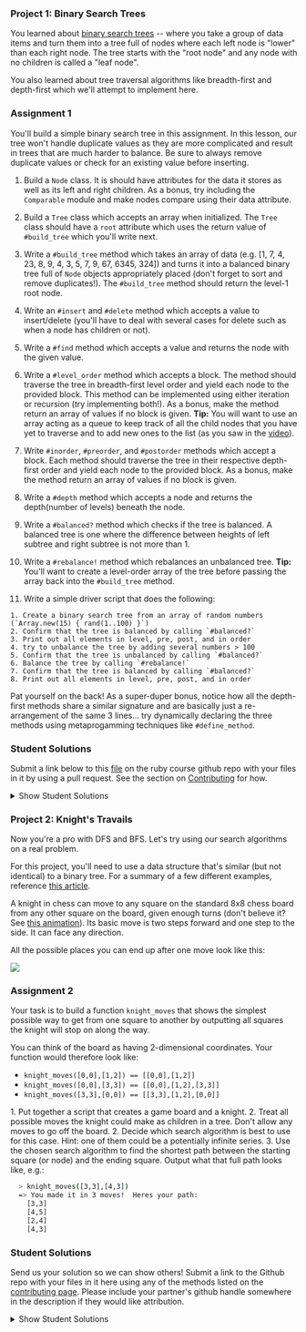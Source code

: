 ### Project 1: Binary Search Trees

You learned about [binary search trees](http://en.wikipedia.org/wiki/Binary_search_tree) -- where you take a group of data items and turn them into a tree full of nodes where each left node is "lower" than each right node.  The tree starts with the "root node" and any node with no children is called a "leaf node".

You also learned about tree traversal algorithms like breadth-first and depth-first which we'll attempt to implement here.

### Assignment 1
You'll build a simple binary search tree in this assignment. In this lesson, our tree won't handle duplicate values as they are more complicated and result in trees that are much harder to balance. Be sure to always remove duplicate values or check for an existing value before inserting.

<div class="lesson-content__panel" markdown="1">

  1. Build a `Node` class.  It is should have attributes for the data it stores as well as its left and right children. As a bonus, try including the `Comparable` module and make nodes compare using their data attribute.

  2. Build a `Tree` class which accepts an array when initialized. The `Tree` class should have a `root` attribute which uses the return value of `#build_tree` which you'll write next.

  3. Write a `#build_tree` method which takes an array of data (e.g. [1, 7, 4, 23, 8, 9, 4, 3, 5, 7, 9, 67, 6345, 324]) and turns it into a balanced binary tree full of `Node` objects appropriately placed (don't forget to sort and remove duplicates!). The `#build_tree` method should return the level-1 root node.

  3. Write an `#insert` and `#delete` method which accepts a value to insert/delete (you'll have to deal with several cases for delete such as when a node has children or not).

  4. Write a `#find` method which accepts a value and returns the node with the given value.

  5. Write a `#level_order` method which accepts a block. The method should traverse the tree in breadth-first level order and yield each node to the provided block. This method can be implemented using either iteration or recursion (try implementing both!). As a bonus, make the method return an array of values if no block is given.
  **Tip:** You will want to use an array acting as a queue to keep track of all the child nodes that you have yet to traverse and to add new ones to the list (as you saw in the [video](https://youtu.be/9RHO6jU--GU)).

  6. Write `#inorder`, `#preorder`, and `#postorder` methods which accept a block. Each method should traverse the tree in their respective depth-first order and yield each node to the provided block. As a bonus, make the method return an array of values if no block is given.

  7. Write a `#depth` method which accepts a node and returns the depth(number of levels) beneath the node.

  8. Write a `#balanced?` method which checks if the tree is balanced. A balanced tree is one where the difference between heights of left subtree and right subtree is not more than 1.

  9. Write a `#rebalance!` method which rebalances an unbalanced tree.
  **Tip:** You'll want to create a level-order array of the tree before passing the array back into the `#build_tree` method.

  10. Write a simple driver script that does the following:

    1. Create a binary search tree from an array of random numbers (`Array.new(15) { rand(1..100) }`)
    2. Confirm that the tree is balanced by calling `#balanced?`
    3. Print out all elements in level, pre, post, and in order
    4. try to unbalance the tree by adding several numbers > 100
    5. Confirm that the tree is unbalanced by calling `#balanced?`
    6. Balance the tree by calling `#rebalance!`
    7. Confirm that the tree is balanced by calling `#balanced?`
    8. Print out all elements in level, pre, post, and in order

Pat yourself on the back! As a super-duper bonus, notice how all the depth-first methods share a similar signature and are basically just a re-arrangement of the same 3 lines... try dynamically declaring the three methods using metaprogamming techniques like `#define_method`.
</div>

### Student Solutions
Submit a link below to this [file](https://github.com/TheOdinProject/curriculum/blob/master/ruby_programming/computer_science/project_data_structures_algorithms.md) on the ruby course github repo with your files in it by using a pull request. See the section on [Contributing](http://github.com/TheOdinProject/curriculum/blob/master/contributing.md) for how.

<details markdown="block">
  <summary> Show Student Solutions </summary>
    
* Add your solution below this line!
* [Billy's Solution](https://github.com/bcoffin9/project_binary_search_trees)
* [Bradley's Solution with Extra Credit](https://github.com/spaceincase/odin-project-exercises/tree/master/binary_search_trees)
* [Run After's Solution](https://github.com/run-after/data_structures-algorithms/blob/master/binary_search_tree.rb)
* [Sher's Solution](https://github.com/sher-s7/binary_search_tree)
* [Nasser Abachi's Solution](https://github.com/abachi/theodinproject/tree/master/building-projects/binary_search_trees)
* [Robin's Solution](https://github.com/CoolGlasses/data_structures_algorithms)
* [Nikolas Broman's Solution](https://github.com/nikolasbroman/binary_search_tree)
* [Ian's Solution](https://github.com/IanMKesler/binary_tree)
* [Andrija Jelenkovic's Solution](https://github.com/Amdrija/ruby-practice)
* [Chris' Solution](https://github.com/CSalois114/project_searching_binary_trees/blob/master/searching_binary_trees.rb)
* [Jose Salvador's Solution](https://github.com/Jsalvadorpp/Ruby-Data-Structures/blob/master/binaryTree.rb)
* [Alain Suarez's Solution](https://gitlab.com/asuar/ruby-binary-search-tree)
* [Jay Burbyga's Solution](https://github.com/Jaybur1/ruby_exercises/blob/master/binary_search/binary_search.rb)
* [BShowen's Solution](https://github.com/BShowen/Linked_list_in_Ruby)
* [George Zhu's Solution](https://github.com/georgezhu11/binary_tree/blob/master/binary_tree.rb)
* [Arilson Souza Solution](https://github.com/arilsonsouza/the_odin_project/blob/master/ruby/project_data_structures_and_algorithms/binary_tree.rb)
* [Vollantre's Solution](https://github.com/vollantre/binary_tree/blob/master/binary_tree.rb)
* [Braxton Lemmon's Solution](https://github.com/braxtonlemmon/binary_trees)
* [Kevin Vuong's Solution](https://github.com/fffear/binary_search_tree)
* [Rudi Boshoff's solution](https://github.com/RudiBoshoff/binary-search-tree/blob/master/binary_tree.rb)
* [Learnsometing's Solution](https://github.com/learnsometing/TOP-ruby-projects/tree/master/computer-science/binary-tree)
* [Chris Wegscheid's solution](https://github.com/cwegscheid08/binary_trees)
* [Simon Tharby's solution](https://github.com/jinjagit/binary_tree)
* [Smetanca52's Solution](https://github.com/Smetanca52/ruby_exercices/blob/master/searching_binary_trees.rb)
* [Mohamed Elattar's Solution](https://github.com/mohamed-elattar/odin-project-data-structures-and-algorithms/blob/master/bst.rb)
* [prw001's Solution](https://github.com/prw001/binary_tree_dfs_bfs)
* [Max Garber's Solution](https://github.com/bubblebooy/miscellaneous-exercises/blob/master/Binary%20Tree.rb)
* [Malaika (Mic) Solution](https://github.com/malaikaMI/Data_structure/blob/master/binary_tree.rb)
* [Nathan Sherburne' Solution](https://github.com/nathansherburne/ruby_practice/tree/master/data_structures/binary_search_tree)
* [Btreims' Solution](https://github.com/btreim/ruby/blob/master/binary_trees.rb)
* [Samuel Masters' Solution](https://github.com/redeyetuning/rb_binary_tree)
* [Demo318's solution](https://github.com/Demo318/ruby_data_structures_and_algorithms/blob/master/searching_binary_trees/binary_tree.rb)
* [0zra's solution](https://github.com/0zra/btree)
* [mtizim's solution](https://github.com/mtizim/odin_projects/blob/master/ruby/binarysearch.rb)
* [Ben Deltenre's solution](https://github.com/benjdelt/binary_search_trees)
* [Isil Donmez's solution](https://github.com/isildonmez/data_structures_and_algorithms/tree/master/searching_binary_trees)
* [Bruno Parga's solution](https://github.com/brunoparga/odinproject/blob/master/Ruby/bst.rb)
* [Jmooree30's solution](https://github.com/jmooree30/Data-structures-and-algorithms-.git)
* [Andrew's solution](https://github.com/andrewr224/Data-Structures)
* [Jonathan Yiv's solution](https://github.com/JonathanYiv/binary_tree)
* [justinckim3's solution](https://github.com/justinckim3/searching_binary_trees/blob/master/searching_binary_trees.rb)
* [Kasey Z'S solution](https://github.com/kasey-z/TOP-solutions/blob/master/data%20_structures_and_algorithms/searching_binary_trees/searching_binary_trees.rb)
* [SadieD'S solution](https://github.com/SadieD/data_structures_and_algorithms/blob/master/binary_tree.rb)
* [Clayton Sweetens Solution](https://github.com/cjsweeten101/OdinProjects/tree/master/binary_tree)
* [thisisned's solution](https://github.com/thisisned/binary_search_tree/blob/master/binary_search_tree.rb)
* [Ovsjah Schweinefresser's solution](https://github.com/Ovsjah/basic_data_structures_and_algorithms/blob/master/binary_tree.rb)
* [holdercp's solution](https://github.com/holdercp/searching_binary_trees)
* [jfonz412's solution](https://github.com/jfonz412/computer_science/blob/master/binary_search_tree.rb)
* [xavier solution](https://github.com/nxdf2015/odin-basic-data-structures/blob/master/searching-tree/tree.rb)
* [mindovermiles262's Solution](https://github.com/mindovermiles262/algorithms)
* [Oleh Sliusar's solution](https://github.com/OlehSliusar/binary_tree)
* [theghall's solution](https://github.com/theghall/binary-trees)
* [Nikolay Dyulgerov's solution](https://github.com/NicolayD/ruby-data-structures/blob/master/binary_tree.rb)
* [Raiko's Solution](https://github.com/Cypher0/data_structures_algorithms/tree/master/lib)
* [yilmazgunalp's solution](https://github.com/yilmazgunalp/binarytrees)
* [Ayushka's solution](https://github.com/ayushkamadji/binary_tree_ruby/blob/master/BST.rb)
* [Nicolas Amaya's solution](https://github.com/nicoasp/TOP---Ruby-Data-Structures)
* [nmac's solution](https://github.com/nmacawile/BinaryTrees/blob/master/binarytrees.rb)
* [John Phelps's Solution](https://github.com/jphelps413/odin-ruby/blob/master/data-structures/binary_tree.rb)
* [Jib's Solution](https://github.com/NuclearMachine/OdinTasks/tree/master/Searching_BinaryTrees)
* [Stefan P's solution](https://github.com/spavikevik/bst)
* [Donald's solution](https://github.com/donaldali/odin-ruby/tree/master/project_data_structs_alg/bst)
* [Mazin's solution](https://github.com/muzfuz/CodeLessons/blob/master/binary_search/binary_search.rb)
* [Marina Sergeyeva's solution](https://github.com/imousterian/OdinProject/blob/master/Project2_7_Ruby_DataStructures/binarytree.rb)
* [Tommy Noe's solution](https://github.com/thomasjnoe/bst-practice)
* [Michael Alexander's solution](https://github.com/betweenparentheses/project_data_structures/blob/master/binarytree.rb)
* [Sahil Agarwal's solution](https://github.com/sahilda/the_odin_project/tree/master/data-structures-and-algorithms)
* [Aleksandar's solution](https://github.com/rodic/Odin-Ruby-Projects/blob/master/Projects:%20Basic%20Data%20Structures%20and%20Algorithms/lib/btree.rb)
* [John Quarles' solution](https://github.com/johnwquarles/Ruby-binary-trees-knights-travails/blob/master/binary_tree.rb)
* [Kate McFaul's solution](https://github.com/craftykate/odin-project/blob/master/Chapter_03-Advanced_Ruby/data_structures_and_algorithms/binary_search_tree.rb)
* [Artur Janik's solution](https://github.com/ArturJanik/TOPRuby/blob/master/Project7/BinTree/p1-tree.rb)
* [Jason Matthews' solution](https://github.com/fo0man/project_data_structures/blob/master/BinaryTree.rb)
* [Dominik Stodolny's solution](https://github.com/dstodolny/binary_tree/blob/master/binary_tree.rb)
* [Lara Finnegan's solution](https://github.com/lcf0285/algorithms/blob/master/binary_tree.rb)
* [Frank Peelen's solution](https://github.com/FrankPeelen/Data-Structures-and-Algorithms/blob/master/binary_search_tree.rb)
* [Brann James' solution](https://github.com/brannj/The_Odin_Project/blob/master/basic_data_structs/binary_trees.rb)
* [ll14m4n's solution](https://github.com/ll14m4n/the-odin-project/tree/master/3_Ruby_btree-search)
* [AtActionPark's solution](https://github.com/AtActionPark/odin_basic_data_structure/tree/master/lib)
* [Matias Pan's solution](https://github.com/kriox26/odin_ruby/tree/master/project_data_structures/bst)
* [Alex Chen's solution](https://github.com/Chenzilla/data_structure_practice)
* [Mark Viola's solution](https://github.com/markviola/the-odin-project/tree/master/12-data-structures-and-algorithms/1%20-%20Searching%20Binary%20Trees)
* [Xavier Reid's solution](https://github.com/xreid/data_structures_algorithms/tree/master/binary_tree)
* [Dan Hoying's solution](https://github.com/danhoying/basic_data_structures_and_algorithms/blob/master/searching_binary_trees.rb)
* [PiotrAleksander's solution](https://github.com/PiotrAleksander/Ruby/blob/master/drzewo_binarne.rb)
* [Florian Mainguy's solution](https://github.com/florianmainguy/theodinproject/blob/master/ruby/basic-data-structures-and-algorithms/searching_binary_tree.rb)
* [Sander Schepens's solution](https://github.com/schepens83/theodinproject.com/blob/master/ruby/project12--searching-binary-trees/searching_binary_trees.rb)
* [Noah Prescott's solution](https://github.com/npresco/top/blob/master/basic_data_structures_and_algorithms/binary_search.rb)
* [poctek's solution](https://github.com/poctek/The_Odin_Project/blob/master/Learning/CS/Algorithms/binary_tree.rb)
* [Aviv Levinsky's solution](https://github.com/pugsiman/Ruby_challenges_and_algorithms/blob/master/Searching_Binary_Trees/sbt.rb)
* [Giorgos's solution](https://github.com/vinPopulaire/search_binary_trees)
* [Andrew Park's solution](https://github.com/akpark93/the_odin_project/tree/master/ruby_programming_projects/Data%20Structures)
* [Scott Bobbitt's solution](https://github.com/sco-bo/binary_search_tree)
* [srashidi's solution](https://github.com/srashidi/Data_Structures/blob/master/Node/node.rb)
* [cdouglass's solution](https://github.com/cdouglass/odin-project-exercises/tree/master/ruby/data-structures-and-algorithms/binary_search_trees)
* [James Brooks's solution](https://github.com/jhbrooks/binary-search-tree)
* [Panashe Fundira's solution](https://github.com/munyari/odin/blob/master/learn-ruby/bfs_dfs/Node.rb)
* [Matt Velez's solution](https://github.com/Timecrash/ruby-projects/blob/master/data-structures/binary_tree.rb)
* [Luke Walker's solution](https://github.com/ubershibs/ruby-programming/blob/master/algorithms/binary_search.rb)
* [Miguel Herrera's solution](https://github.com/migueloherrera/projects/blob/master/binary_trees.rb)
* [Max Gallant's solution](https://github.com/mcgalcode/Ruby/tree/master/DataStructures)
* [Ricardo Villegas' solution](https://github.com/claricardo/RubyBuildingBlocks/blob/master/algorithms/binary_search_tree.rb)
* [Jack Wilde's solution](https://github.com/WildeRunner/data_structures_projects)
* [djhart's solution](https://github.com/djhart/binary_search)
* [Fabricio Carrara's solution](https://github.com/fcarrara/ruby_data_structures/blob/master/binary_search_tree.rb)
* [DV's solution](https://github.com/dvislearning/binary_search_tree/blob/master/bst.rb)
* [Earth35's solution](https://github.com/Earth35/binary_tree_search)
* [Stefan (Cyprium)'s solution](https://github.com/dev-cyprium/DataStructures-In-Ruby)
* [Shala Qweghen's solution](https://github.com/ShalaQweghen/basic_data_structure/blob/master/binary_trees.rb)
* [John Connor's solution](https://github.com/jacgitcz/binary_tree)
* [Jean Merlet's solution](https://github.com/jeanmerlet/ruby_misc/blob/master/data_structures/binary_tree.rb)
* [Austin Mason's solution](https://github.com/CouchofTomato/algorithm/blob/master/binary_search_tree.rb)
* [Loris Aranda's solution](https://github.com/LorisProg/ruby-binary_search_tree-knight_travails/blob/master/binary_search_tree.rb)
* [Joanna Takesian's solution](https://github.com/joannatakesian/data-structures/blob/master/binary-tree/binary-tree.rb)
* [Francisco Carlos's solution](https://github.com/fcarlosdev/the_odin_project/tree/master/data_structures/binary_search_tree)
* [at0micred's solution](https://github.com/at0micr3d/data_structure)
* [Clint's solution](https://github.com/tholymap/OdinDataStructures/blob/master/bin_tree.rb)
* [Dylan's solution](https://github.com/resputin/the_odin_project/blob/master/Ruby/data_structures/bintree2.rb)
* [Leonard Soai-Van's solution](https://github.com/leosoaivan/TOP_compsci/blob/master/binary_tree.rb)
* [Dom Goj's solution](https://github.com/booyakuhhsha/linkedLists/commit/a3928f9747d422a49801e27e6d88b0cfc3fb3324)
* [Jerry Gao's solution](https://github.com/blackwright/odin/tree/master/ruby_binary_tree)
* [Sophia Wu's solution](https://github.com/SophiaLWu/project-basic-data-structs-and-algorithms/blob/master/binary_tree.rb)
* [Anthony Vumbaca's solution](https://github.com/tvumbaca/basic_data_structures/blob/master/binary_tree.rb)
* [Braydon Pacheco's solution](https://github.com/pacheeko/data_structures/blob/master/bst.rb)
* [Simon's solution](https://github.com/SimonSomlai/Odin/blob/master/Ruby/data_tree.rb)
* [Kyle Thomson's solution](https://github.com/idynkydnk/binary_trees)
* [Zach Beaird's solution](https://github.com/zbbeaird89/Basic-Data-Structures-and-Algorithms/blob/master/binary_tree.rb)
* [Daniel Varcas's solution](https://github.com/d-zer0/binary_search_trees/blob/master/binary_search_trees.rb)
* [Luján Fernaud's solution](https://github.com/lujanfernaud/ruby-binary-search-tree)
* [Cody Buffaloe's solution](https://github.com/CodyLBuffaloe/Data_Structures)
* [Jason Dancocks's solution](https://github.com/JasonDancocks/Ruby/blob/master/binarysearchtree/binarysearchtree.rb)
* [Jamesredux's solution](https://github.com/Jamesredux/binary_tree)
* [Oliver Curting's solution - with one-line dfs_rec](https://github.com/Curting/searching_binary_trees/blob/master/searching_binary_trees.rb)
* [HSaad's solution](https://github.com/HSaad/data-structure-algorithms/blob/master/binary_tree.rb)
* [Punnadittr's solution](https://github.com/punnadittr/binary_tree/blob/master/binary_tree.rb)
* [Areeba's solution](https://github.com/AREEBAISHTIAQ/binary-tree/blob/master/node.rb)
* [Alex's solution](https://github.com/alexcorremans/binary_search_tree)
* [Tommy's solution](https://github.com/hoangtommy/dataStructures-Algorithms)
* [Emil Dimitrov's solution](https://github.com/imemdm/searching-binary-trees)
* [Leila Alderman's solution](https://github.com/leila-alderman/binary-tree)
* [Martyn Jones' solution](https://github.com/martynj2001/binarytree)
* [Mojotron's solution](https://github.com/mojotron/binary-search-tree)
* [vanny96's Solution](https://github.com/vanny96/binary-trees)
* [Vitaly Osipov's Solution](https://github.com/vi7ali/ruby-practice/blob/master/binary-tree/binary_tree.rb)
* [JamCry's Solution](https://github.com/jamcry/ruby-advanced-exercises/blob/master/binary_search_tree.rb)
* [Rey van den Berg's Solution](https://github.com/Rey810/Data-Structures-and-Algorithms)
* [Alex Krewson's Solution](https://github.com/alexkrewson/data_structures_and_algorithms)
* [Robert Dunbar's Solution](https://github.com/RobertDunbar/ruby-binary-trees)
* [Ben Fowler's Solution](https://github.com/benfowler04/ruby-cs/blob/master/binary_tree.rb)
* [Sergej Jurchenko's Solution](https://github.com/Sergyurch/BinaryTree/blob/master/BinaryTree.rb)
* [Brett Bonnet's Solution](https://github.com/Brett-Bonnet/binary-search-tree)
* [Drew Goddyn's Solution](https://github.com/Drew-Goddyn/binary_search_tree)
* [Toberoni's Solution](https://github.com/toberoni/the_odin_project/tree/master/ruby_programming/binary_search_tree)
* [Bendee's Solution](https://github.com/bendee48/Data-Structures)
* [Jay Conner's Solution](https://github.com/cleve703/data_structures_algorithms/binary_search_tree.rb)
* [guacamobley's Solution](https://github.com/guacamobley/data-structures-and-algorithms/blob/master/binary-search-tree.rb)
* [Robert Suazo's Solution](https://github.com/rsuazo/binary_search_tree/blob/master/binary_search_tree.rb)
</details>

### Project 2: Knight's Travails

Now you're a pro with DFS and BFS.  Let's try using our search algorithms on a real problem.

For this project, you'll need to use a data structure that's similar (but not identical) to a binary tree. For a summary of a few different examples, reference [this article](https://www.khanacademy.org/computing/computer-science/algorithms/graph-representation/a/describing-graphs).

A knight in chess can move to any square on the standard 8x8 chess board from any other square on the board, given enough turns (don't believe it?  See [this animation](https://upload.wikimedia.org/wikipedia/commons/thumb/d/da/Knight%27s_tour_anim_2.gif/250px-Knight%27s_tour_anim_2.gif)).  Its basic move is two steps forward and one step to the side.  It can face any direction.

All the possible places you can end up after one move look like this:

<img src="https://i.imgur.com/mHQqH08.gif">

### Assignment 2
Your task is to build a function `knight_moves` that shows the simplest possible way to get from one square to another by outputting all squares the knight will stop on along the way.

You can think of the board as having 2-dimensional coordinates.  Your function would therefore look like:

  * `knight_moves([0,0],[1,2]) == [[0,0],[1,2]]`
  * `knight_moves([0,0],[3,3]) == [[0,0],[1,2],[3,3]]`
  * `knight_moves([3,3],[0,0]) == [[3,3],[1,2],[0,0]]`

<div class="lesson-content__panel" markdown="1">
1. Put together a script that creates a game board and a knight.
2. Treat all possible moves the knight could make as children in a tree.  Don't allow any moves to go off the board.
2. Decide which search algorithm is best to use for this case.  Hint: one of them could be a potentially infinite series.
3. Use the chosen search algorithm to find the shortest path between the starting square (or node) and the ending square.  Output what that full path looks like, e.g.:

~~~bash
  > knight_moves([3,3],[4,3])
  => You made it in 3 moves!  Heres your path:
    [3,3]
    [4,5]
    [2,4]
    [4,3]
~~~
</div>

### Student Solutions
Send us your solution so we can show others! Submit a link to the Github repo with your files in it here using any of the methods listed on the [contributing page](http://github.com/TheOdinProject/curriculum/blob/master/contributing.md).  Please include your partner's github handle somewhere in the description if they would like attribution.

<details markdown="block">
  <summary> Show Student Solutions </summary>
    
* Add your solution below this line!
* [Billy's Solution](https://github.com/bcoffin9/project_springer_travails)
* [proto-dylan's Solution](https://github.com/proto-dylan/knight_moves/blob/master/knight_moves.rb)
* [fossegrim's Solution](https://github.com/olav35/data-structures-and-algorithms/blob/master/knight's_travails.rb)
* [Run After's Solution](https://github.com/run-after/data_structures-algorithms/blob/master/knight_moves.rb)
* [Nasser Abachi's Solution](https://github.com/abachi/theodinproject/tree/master/building-projects/knights_travails)
* [Robin's Solution](https://github.com/CoolGlasses/data_structures_algorithms/blob/master/knights_travails.rb)
* [Nikolas Broman's solution](https://github.com/nikolasbroman/knights_travails)
* [Ian's Solution](https://github.com/IanMKesler/knight-s_travails)
* [Chris' Solution](https://github.com/CSalois114/project_knight_moves/blob/master/knight_moves.rb)
* [JFAldridge's Solution](https://github.com/JFAldridge/knight_moves)
* [Jose Salvador's Solution](https://github.com/Jsalvadorpp/Ruby-Data-Structures/blob/master/KnightsTravails.rb)
* [Alain Suarez's Solution](https://gitlab.com/asuar/ruby-knights-tour)
* [Jay Burbyga's Solution](https://github.com/Jaybur1/ruby_exercises/blob/master/knights_travails/knights_travails.rb)
* [BShowen's Solution](https://github.com/BShowen/Knights_travails)
* [George Zhu's solution](https://github.com/georgezhu11/knight_moves/blob/master/knight_moves.rb)
* [Arilson Souza Solution](https://github.com/arilsonsouza/the_odin_project/blob/master/ruby/project_data_structures_and_algorithms/knight_moves.rb)
* [Vollantre's solution](https://github.com/vollantre/knight_moves)
* [Kevin Vuong's solution](https://github.com/fffear/knight_travails)
* [Braxton Lemmon's solution](https://github.com/braxtonlemmon/knight_moves)
* [Nicolas Espinoza's solution](https://github.com/nicospz/knight-moves/blob/master/knight-moves.rb)
* [Rudi Boshoff's solution](https://github.com/RudiBoshoff/binary-search-tree/blob/master/knight_moves.rb)
* [Learnsometing's Solution](https://github.com/learnsometing/TOP-ruby-projects/tree/master/computer-science/knights-moves)
* [Chris Wegscheid's solution](https://github.com/cwegscheid08/knight_work)
* [Simon Tharby's solution](https://github.com/jinjagit/knight)
* [Mohamed Elattar's Solution](https://github.com/mohamed-elattar/odin-project-data-structures-and-algorithms/blob/master/knight-moves.rb)
* [prw001's Solution](https://github.com/prw001/knight_moves)
* [Max Garber's Solution](https://github.com/bubblebooy/miscellaneous-exercises/blob/master/chess.rb)
* [Malaika (Mic) Solution](https://github.com/malaikaMI/Kinghts_trevail/blob/master/kt.rb)
* [Btreims' Solution](https://github.com/btreim/ruby/blob/master/knight_moves.rb)
* [Samuel Masters' Solution](https://github.com/redeyetuning/rb_knights_travails)
* [Demo318's solution](https://github.com/Demo318/ruby_data_structures_and_algorithms/tree/master/knights_travails)
* [Javier Machin's solution](https://github.com/Javier-Machin/Knight_Travails/blob/master/Knight_travails.rb)
* [0zra's solution](https://github.com/0zra/knight)
* [mtizim's solution](https://github.com/mtizim/odin_projects/blob/master/ruby/chessknight.rb)
* [Ben Deltenre's solution](https://github.com/benjdelt/knights_travails)
* [Isil Donmez's solution](https://github.com/isildonmez/data_structures_and_algorithms/tree/master/knights_project)
* [Bruno Parga's solution](https://github.com/brunoparga/odinproject/blob/master/Ruby/knight_joint.rb)
* [Jmooree30's solution](https://github.com/jmooree30/Knights_Travels.git)
* [Andrew's solution](https://github.com/andrewr224/Knight-s-Travails)
* [Jonathan Yiv's solution](https://github.com/JonathanYiv/knights_travails)
* [justinckim3's solution](https://github.com/justinckim3/knights_travails/blob/master/knights_travails.rb)
* [Kasey Z's solution](https://github.com/kasey-z/TOP-solutions/blob/master/data%20_structures_and_algorithms/knights_travails/knight_moves.rb)
* [Dallaire's solution](https://github.com/Dallaire/knights_travails)
* [SadieD's solution](https://github.com/SadieD/data_structures_and_algorithms/blob/master/knights_travails.rb)
* [Adsy430's Solution](https://github.com/adampal/knight_moves)
* [Clayton Sweeten's Solution](https://github.com/cjsweeten101/OdinProjects/blob/master/knights_travails/travail.rb)
* [thisisned's solution](https://github.com/thisisned/knights_travails/blob/master/knights_travails.rb)
* [Ovsjah Schweinefresser's solution](https://github.com/Ovsjah/basic_data_structures_and_algorithms/blob/master/knight_moves.rb)
* [holdercp's solution](https://github.com/holdercp/knights-travails)
* [jfonz412's solution](https://github.com/jfonz412/computer_science/blob/master/knight/lib/knight.rb)
* [xavier solution](https://github.com/nxdf2015/odin-basic-data-structures/tree/master/knight)
* [mindovermiles262's Solution](https://github.com/mindovermiles262/knight-travails)
* [Oleh Sliusar's solution](https://github.com/OlehSliusar/knights_travails)
* [Nikolay Dyulgerov's solution](https://github.com/NicolayD/ruby-data-structures/blob/master/knights_travails.rb)
* [theghall's solution](https://github.com/theghall/knights-travails)
* [Raiko's Solution](https://github.com/Cypher0/data_structures_algorithms)
* [yilmazgunalp's solution](https://github.com/yilmazgunalp/knight_moves)
* [Ayushka's solution](https://github.com/ayushkamadji/knights_travails_ruby)
* [Nicolas Amaya's solution](https://github.com/nicoasp/TOP---Ruby-Data-Structures)
* [nmac's solution](https://github.com/nmacawile/KnightsTravails/blob/master/knight.rb)
* [Stefan P's solution](https://github.com/spavikevik/knight_travails)
* [Leonard Soai-van's solution](https://github.com/leosoaivan/TOP_compsci)
* [Donald's solution](https://github.com/donaldali/odin-ruby/tree/master/project_data_structs_alg/knights_travails)
* [Marina Sergeyeva's solution](https://github.com/imousterian/OdinProject/blob/master/Project2_7_Ruby_DataStructures/knight.rb)
* [Tommy Noe's solution](https://github.com/thomasjnoe/knight-moves)
* [Michael Alexander's solution](https://github.com/betweenparentheses/project_data_structures/blob/master/knightstravails.rb)
* [Sahil Agarwal's solution](https://github.com/sahilda/the_odin_project/tree/master/data-structures-and-algorithms)
* [Sergio Ribeiro's solution](https://github.com/serg1o/Data_Structures/blob/master/knight.rb)
* [Aleksandar's solution](https://github.com/rodic/Odin-Ruby-Projects/blob/master/Projects:%20Basic%20Data%20Structures%20and%20Algorithms/lib/knight.rb)
* [John Quarles' solution](https://github.com/johnwquarles/Ruby-binary-trees-knights-travails/blob/master/knight.rb)
* [Kate McFaul's solution](https://github.com/craftykate/odin-project/blob/master/Chapter_03-Advanced_Ruby/data_structures_and_algorithms/knight_moves.rb)
* [Artur Janik's solution](https://github.com/ArturJanik/TOPRuby/blob/master/Project7/KnightsTravails/p2-knight.rb)
* [Jason Matthews' solution](https://github.com/fo0man/project_data_structures/blob/master/knight_travails.rb)
* [Dominik Stodolny's solution](https://github.com/dstodolny/knight_moves/blob/master/knight_moves.rb)
* [Lara Finnegan's solution](https://github.com/lcf0285/algorithms/blob/master/knights_travails.rb)
* [Frank Peelen's solution](https://github.com/FrankPeelen/Data-Structures-and-Algorithms/blob/master/knight_moves.rb)
* [Brann James' solution](https://github.com/brannj/The_Odin_Project/blob/master/basic_data_structs/knight_travails.rb)
* [ll14m4n's solution](https://github.com/ll14m4n/the-odin-project/tree/master/3_Ruby_khight-moves)
* [AtActionPark's solution](https://github.com/AtActionPark/odin_basic_data_structure/blob/master/knight_moves.rb)
* [Matias Pan's Solution](https://github.com/kriox26/odin_ruby/tree/master/project_data_structures/knight_moves)
* [Alex Chen's Solution](https://github.com/Chenzilla/data_structure_practice)
* [Mark Viola's Solution](https://github.com/markviola/the-odin-project/tree/master/12-data-structures-and-algorithms/2%20-%20Knights%20Travail)
* [Xavier Reid's Solution](https://github.com/xreid/data_structures_algorithms/blob/master/knights_travails/knight.rb)
* [Dan Hoying's Solution](https://github.com/danhoying/basic_data_structures_and_algorithms/blob/master/knights_travails.rb)
* [PiotrAleksander's Solution](https://github.com/PiotrAleksander/Ruby/blob/master/goniec.rb)
* [Florian Mainguy's Solution](https://github.com/florianmainguy/theodinproject/blob/master/ruby/basic-data-structures-and-algorithms/knight.rb)
* [Sander Schepens's Solution](https://github.com/schepens83/theodinproject.com/blob/master/ruby/project13--knights-travails/knights_travails.rb)
* [Noah Prescott's Solution](https://github.com/npresco/top/blob/master/basic_data_structures_and_algorithms/knight_moves.rb)
* [Alex Tsiras' Solution](https://github.com/arialblack14/binary_trees/blob/master/knight.rb)
* [Giorgos's Solution](https://github.com/vinPopulaire/knights_travails)
* [Scott Bobbitt's Solution](https://github.com/sco-bo/knights_travails)(w/help from John Quarles' blog post)
* [srashidi's Solution](https://github.com/srashidi/Data_Structures/blob/master/Knights_Travails/knight_moves.rb)
* [cdouglass's Solution](https://github.com/cdouglass/odin-project-exercises/tree/master/ruby/data-structures-and-algorithms/knights_travails)
* [James Brooks's Solution](https://github.com/jhbrooks/knight-moves)
* [Panashe Fundira's Solution](https://github.com/munyari/odin/blob/master/learn-ruby/bfs_dfs/knight_shortest_path.rb)
* [Matt Velez's Solution](https://github.com/Timecrash/ruby-projects/blob/master/data-structures/knight_traversal.rb)
* [Luke Walker's Solution](https://github.com/ubershibs/ruby-programming/blob/master/algorithms/knight_moves.rb)
* [Miguel Herrera's Solution](https://github.com/migueloherrera/projects/blob/master/knights_travails.rb)
* [Tomasz Kula's Solution](https://github.com/zetsnotdead/Knights-Travails) including visual representation of the steps
* [Max Gallant's Solution](https://github.com/mcgalcode/Ruby/tree/master/DataStructures)
* [Ricardo Villegas' Solution](https://github.com/claricardo/RubyBuildingBlocks/blob/master/algorithms/knight_moves.rb)
* [Jack Wilde's Solution](https://github.com/WildeRunner/data_structures_projects)
* [djhart's Solution](https://github.com/djhart/knight_path)
* [Fabricio Carrara's Solution](https://github.com/fcarrara/ruby_data_structures/tree/master/knight_moves)
* [Earth35's Solution](https://github.com/Earth35/knight_moves)
* [DV's Solution](https://github.com/dvislearning/knight_travels/blob/master/knight_travels.rb)
* [Shala Qweghen's Solution](https://github.com/ShalaQweghen/basic_data_structure/blob/master/knight_moves.rb)
* [John Connor's Solution](https://github.com/jacgitcz/knight_moves)\
* [Jean Merlet's Solution](https://github.com/jeanmerlet/ruby_games/blob/master/chess/knight_movement.rb)
* [Jiazhi Guo's Solution](https://github.com/jerrykuo7727/knights_travails)
* [Austin Mason's Solution](https://github.com/CouchofTomato/algorithm/blob/master/knights_travails.rb)
* [Loris Aranda's Solution](https://github.com/LorisProg/ruby-binary_search_tree-knight_travails/blob/master/knight_moves.rb)
* [Francisco Carlos's Solution](https://github.com/fcarlosdev/the_odin_project/tree/master/data_structures/knight_travails)
* [at0micred's Solution](https://github.com/at0micr3d/data_structure)
* [Clint's Solution](https://github.com/tholymap/OdinDataStructures/blob/master/knight_moves.rb)
* [Dylan's Solution](https://github.com/resputin/the_odin_project/blob/master/Ruby/data_structures/knight.rb)
* [David Chapman's solution](https://github.com/davidchappy/odin_training_projects/tree/master/knights_travails)
* [Dom Goj's Solution](https://github.com/booyakuhhsha/linkedLists/blob/master/knight2.rb)
* [Jerry Gao's Solution](https://github.com/blackwright/odin/tree/master/ruby_knights_travails)
* [Sophia Wu's Solution](https://github.com/SophiaLWu/project-basic-data-structs-and-algorithms/blob/master/knights_travails.rb)
* [Anthony Vumbaca's Solution](https://github.com/tvumbaca/basic_data_structures/blob/master/knights_travails.rb)
* [Braydon Pacheco's Solution](https://github.com/pacheeko/data_structures/blob/master/knights_travails.rb)
* [Simon's Solution](https://github.com/SimonSomlai/Odin/tree/master/Ruby/knight_travails)
* [Kyle Thomson's Solution](https://github.com/idynkydnk/knight_moves)
* [Zach Beaird's Solution](https://github.com/zbbeaird89/Basic-Data-Structures-and-Algorithms/blob/master/knight.rb)
* [Luján Fernaud's Solution](https://github.com/lujanfernaud/ruby-knights-travails)
* [Cody Buffaloe's Solution](https://github.com/CodyLBuffaloe/Knights_Travails)
* [Jonathan Marks' Solution](https://github.com/johnjmarks4/knights_travails)
* [Jamesredux's Solution](https://github.com/Jamesredux/knight_moves)
* [Oliver Curting's Solution](https://github.com/Curting/knights_travails)
* [HSaad's Solution](https://github.com/HSaad/data-structure-algorithms/blob/master/knights_travails.rb)
* [Punnadittr's Solution](https://github.com/punnadittr/knight_traversal/blob/master/knight.rb)
* [Akash's Solution](https://github.com/Akash-sopho/knights_travels)
* [Areeba's Solution](https://github.com/AREEBAISHTIAQ/knight-travails/blob/master/knight-travails.rb)
* [Alex's Solution](https://github.com/alexcorremans/knight)
* [Emil Dimitrov's Solution](https://github.com/imemdm/knight-moves)
* [Leila Alderman's Solution](https://github.com/leila-alderman/knight_moves)
* [Martyn Jones' Solution](https://github.com/martynj2001/binarytree)
* [Mojotron's Solution](https://github.com/mojotron/graph_with_knights_travails)
* [vanny96's Solution](https://github.com/vanny96/binary-trees)
* [Vitaly Osipov's Solution](https://github.com/vi7ali/ruby-practice/blob/master/binary-tree/knight_moves.rb)
* [Alex Krewson's Solution](https://github.com/alexkrewson/data_structures_and_algorithms)
* [Rey van den Berg's Solution](https://github.com/Rey810/Data-Structures-and-Algorithms/tree/master/Knights%20Travails)
* [Robert Dunbar's Solution](https://github.com/RobertDunbar/ruby-binary-trees/blob/master/knight.rb)
* [Gareth Woodman's Solution](https://github.com/GarethWoodman/knights_travails/blob/master/knights_travails.rb)
* [Ben Fowler's Solution](https://github.com/benfowler04/ruby-cs/blob/master/knight_moves.rb)
* [Sergej Jurchenko's Solution](https://github.com/Sergyurch/knight_moves/blob/master/knight_moves.rb)
* [Brett Bonnet's Solution](https://github.com/Brett-Bonnet/knight-moves)
* [Husseinhewehii's Solution](https://github.com/Husseinhewehii/Knight_Moves)
* [Toberoni's Solution](https://github.com/toberoni/the_odin_project/tree/master/ruby_programming/knights_travails)
* [Bendee's Solution](https://github.com/bendee48/Data-Structures/blob/master/knight_moves.rb)
* [Jay Conner's Solution](https://github.com/cleve703/data_structures_algorithms/knights_travails.rb)
* [guacamobley's Solution](https://github.com/guacamobley/data-structures-and-algorithms/blob/master/knights-travails.rb)
* [unheavenlycreature's Solution](https://github.com/unheavenlycreature/ds_and_algos/blob/master/knights_moves.rb)
</details>
